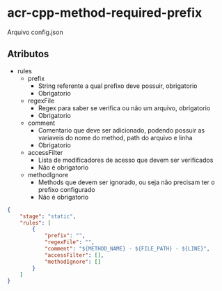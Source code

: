 # acr-cpp-method-required-prefix

Arquivo config.json

## Atributos

- rules
  - prefix
    - String referente a qual prefixo deve possuir, obrigatorio
    - Obrigatorio
  - regexFile
    - Regex para saber se verifica ou não um arquivo, obrigatorio
    - Obrigatorio
  - comment
    - Comentario que deve ser adicionado, podendo possuir as variaveis do nome do method, path do arquivo e linha
    - Obrigatorio
  - accessFilter
    - Lista de modificadores de acesso que devem ser verificados
    - Não é obrigatorio
  - methodIgnore
    - Methods que devem ser ignorado, ou seja não precisam ter o prefixo configurado
    - Não é obrigatorio

```json
{
    "stage": "static",
    "rules": [
        {
            "prefix": "",
            "regexFile": "",
            "comment": "${METHOD_NAME} - ${FILE_PATH} - ${LINE}",
            "accessFilter": [],
            "methodIgnore": []
        }
    ]
}
```
